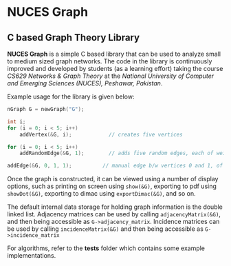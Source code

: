 # NUCES Graph
## C based Graph Theory Library

**NUCES Graph** is a simple C based library that can be used to analyze small to
medium sized graph networks. The code in the library is continuously improved
and developed by students (as a learning effort) taking the course *CS629
Networks & Graph Theory* at the *National University of Computer and Emerging
Sciences (NUCES), Peshawar, Pakistan*.

Example usage for the library is given below:

```c
nGraph G = newGraph("G");

int i;
for (i = 0; i < 5; i++)
	addVertex(&G, i);            // creates five vertices

for (i = 0; i < 5; i++)
	addRandomEdge(&G, 1);        // adds five random edges, each of weight 1

addEdge(&G, 0, 1, 1);          // manual edge b/w vertices 0 and 1, of weight 1
```

Once the graph is constructed, it can be viewed using a number of display
options, such as printing on screen using `show(&G)`, exporting to pdf using
`showDot(&G)`, exporting to dimac using `exportDimac(&G)`, and so on.

The default internal data storage for holding graph information is the double
linked list. Adjacency matrices can be used by calling `adjacencyMatrix(&G)`,
and then being accessible as `G->adjacency_matrix`. Incidence matrices can be
used by calling `incidenceMatrix(&G)` and then being accessible as
`G->incidence_matrix`

For algorithms, refer to the **tests** folder which contains some example
implementations.


